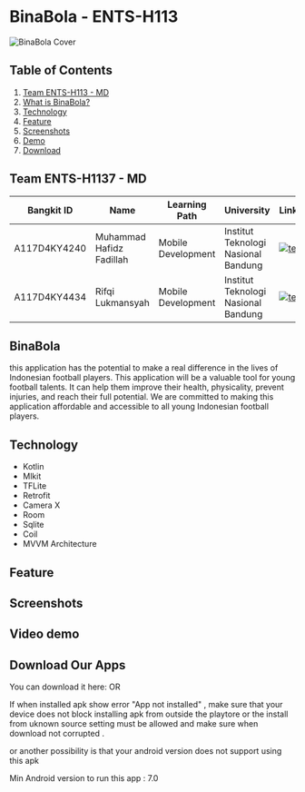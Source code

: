 # BinaBola - ENTS-H113
![BinaBola Cover](https://ik.imagekit.io/RifqiLukmansyah/Layout%208.png?updatedAt=1718953499808)
## Table of Contents

1. [Team ENTS-H113 - MD](#Team-ENTS-H113---md)
2. [What is BinaBola?](#BinaBola)
3. [Technology](#Technology)
4. [Feature](#Feature)
5. [Screenshots](#Screenshots)
5. [Demo](#Video-demo)
6. [Download](#Download-our-apps)

## Team ENTS-H1137 - MD

| Bangkit ID | Name | Learning Path | University |LinkedIn |
| ---      | ---       | ---       | ---       | ---       |
| A117D4KY4240 | Muhammad Hafidz Fadillah  | Mobile Development| Institut Teknologi Nasional Bandung | [![text](https://img.shields.io/badge/LinkedIn-0077B5?style=for-the-badge&logo=linkedin&logoColor=white)](https://www.linkedin.com/in/hfidzfadillah/) |
| A117D4KY4434 | Rifqi Lukmansyah| Mobile Development | Institut Teknologi Nasional Bandung | [![text](https://img.shields.io/badge/LinkedIn-0077B5?style=for-the-badge&logo=linkedin&logoColor=white)](https://www.linkedin.com/in/rifqilukmansyah/) |

## BinaBola

this application has the potential to make a real difference in the lives of Indonesian football players. This application will be a valuable tool for young football talents. It can help them improve their health, physicality, prevent injuries, and reach their full potential. We are committed to making this application affordable and accessible to all young Indonesian football players.

## Technology

- Kotlin
- Mlkit
- TFLite
- Retrofit
- Camera X
- Room
- Sqlite
- Coil
- MVVM Architecture

## Feature

## Screenshots

## Video demo

## Download Our Apps


You can download it here:   OR   

If when installed apk show error "App not installed" , make sure that your device does not block installing apk from outside the playtore or the install from uknown source setting must be allowed and make sure when download not corrupted .  

or another possibility is that your android version does not support using this apk 

Min Android version to run this app : 7.0 
